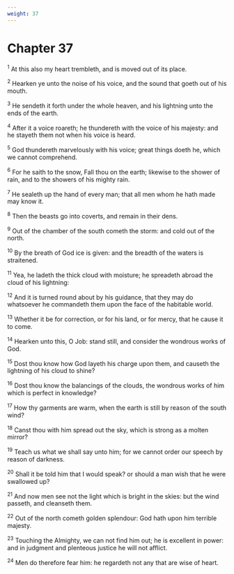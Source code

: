 ```yaml
---
weight: 37
---
```


# Chapter 37

<sup>1</sup> At this also my heart trembleth, and is moved out of its place. 

<sup>2</sup> Hearken ye unto the noise of his voice, and the sound that goeth out of his mouth. 

<sup>3</sup> He sendeth it forth under the whole heaven, and his lightning unto the ends of the earth. 

<sup>4</sup> After it a voice roareth; he thundereth with the voice of his majesty: and he stayeth them not when his voice is heard. 

<sup>5</sup> God thundereth marvelously with his voice; great things doeth he, which we cannot comprehend. 

<sup>6</sup> For he saith to the snow, Fall thou on the earth; likewise to the shower of rain, and to the showers of his mighty rain. 

<sup>7</sup> He sealeth up the hand of every man; that all men whom he hath made may know it. 

<sup>8</sup> Then the beasts go into coverts, and remain in their dens. 

<sup>9</sup> Out of the chamber of the south cometh the storm: and cold out of the north. 

<sup>10</sup> By the breath of God ice is given: and the breadth of the waters is straitened. 

<sup>11</sup> Yea, he ladeth the thick cloud with moisture; he spreadeth abroad the cloud of his lightning: 

<sup>12</sup> And it is turned round about by his guidance, that they may do whatsoever he commandeth them upon the face of the habitable world. 

<sup>13</sup> Whether it be for correction, or for his land, or for mercy, that he cause it to come. 

<sup>14</sup> Hearken unto this, O Job: stand still, and consider the wondrous works of God. 

<sup>15</sup> Dost thou know how God layeth his charge upon them, and causeth the lightning of his cloud to shine? 

<sup>16</sup> Dost thou know the balancings of the clouds, the wondrous works of him which is perfect in knowledge? 

<sup>17</sup> How thy garments are warm, when the earth is still by reason of the south wind? 

<sup>18</sup> Canst thou with him spread out the sky, which is strong as a molten mirror? 

<sup>19</sup> Teach us what we shall say unto him; for we cannot order our speech by reason of darkness. 

<sup>20</sup> Shall it be told him that I would speak? or should a man wish that he were swallowed up? 

<sup>21</sup> And now men see not the light which is bright in the skies: but the wind passeth, and cleanseth them. 

<sup>22</sup> Out of the north cometh golden splendour: God hath upon him terrible majesty. 

<sup>23</sup> Touching the Almighty, we can not find him out; he is excellent in power: and in judgment and plenteous justice he will not afflict. 

<sup>24</sup> Men do therefore fear him: he regardeth not any that are wise of heart. 


